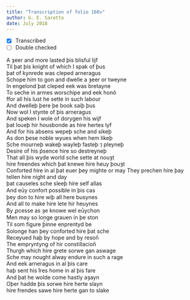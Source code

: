 ```yaml
---
title: "Transcription of folio 160v"
author: G. E. Saretto
date: July 2018
---
```


- [x] Transcribed
- [ ] Double checked

A ȝeer and more lasted þis blisful lijf  
Til þat þis knight of which I spak of þus  
þat of kynrede was cleped arneragus  
Schope him to gon and dwelle a ȝeer or tweyne  
In engelond þat cleped eek was bretayne  
To seche in armes worschipe and eek honõ  
ffor all his lust he sette in such labour  
And dwelleþ þere þe book saiþ þus  
Now wol I stynte of þis arneragus  
And speken I wole of dorygen his wijf  
þat loueþ hir housbonde as hire hertes lyf  
And for his absens wepeþ sche and sikeþ  
As don þese noble wyues when hem likeþ  
Sche mourneþ wakeþ wayleþ fasteþ ⁊ pleyneþ  
Desire of his p̉sence hire so destreyneþ  
That all þis wyde world sche sette at nouȝt  
hire freendes which þat knewe hire heuy þouȝt  
Conforted hire in al þat euer þey mighte or may
They prechen hire þay tellen hire night and day  
þat causeles sche sleeþ hire self allas  
And eu̔y confort possible in þis cas  
þey don to hire wiþ all here busynes  
And all to make hire lete hir heuynes  
By ꝓcesse as ȝe knowe wel eu̔ychon  
Men may so longe grauen in þe ston  
Til som figure þ̔inne enprentyd be  
Solonge han þey conforted hire þat sche  
Receyued haþ by hope and by reson̄  
The empryntyng of hir constillacion̄  
Thurgh which hire grete sorwe gan aswage  
Sche may nought alway endure in such a rage  
And eek arneragus in al þis care  
haþ sent his ꝉres home in al þis fare  
And þat he wolde come hastly aȝayn  
Oþer hadde þis sorwe hire herte slayn  
hire frendes sawe hire herte gan to slake  
